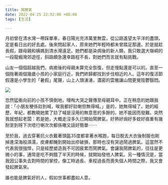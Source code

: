 ```yaml
---
title: 鬧脾氣
date: 2022-04-25 22:52:00 +08:00
tags: [生活]

---
```


  
  
月初曾在清水灣一帶踩單車，春日陽光充沛萬里無雲，從公路遙望太平洋的盡頭，定是看日出的好去處。後來問起家人，原來她們年輕時都未曾踏足那邊。於是就趁長假，跟母親和姨媽到清水灣遠足。她們都是染病後的新人類，我只敢選大嶺峒的一段龍蝦灣郊遊徑，斜路頗急還幸路程不長，對她們而言就有點挑戰。

  
山友一個個超越我們，病癒後的母親未算完全恢復，但走慢點還是可以的。直至一個拖著兩個幾歲小孩的小家庭行近，我們終歸都找到步伐相近的人。這年的復活節假還是小學生的「暑假」尾聲，山上人頭湧湧，濃密的雲層讓山間更覺陰鬱翳悶。

  
[![](https://blogger.googleusercontent.com/img/b/R29vZ2xl/AVvXsEgmoPoPh0f6EGHlK41Hmf970sjvAvHMHj6qRsaGWzYOL4qBn0h-pFHI5u4OpfxHAgU_F_sPhJ-Ch2tGMSsxf5sAf3bSe3I2UKL2l7gvt4vmsEbboNCAyJGleQfmNPJqmCkvbmamRJjhLTzghzFergR0QL9ihDLVSB7B-FN9VNlVvEOwoxLIsAfs7x-L/s320/DSC05817.jpg)](https://blogger.googleusercontent.com/img/b/R29vZ2xl/AVvXsEgmoPoPh0f6EGHlK41Hmf970sjvAvHMHj6qRsaGWzYOL4qBn0h-pFHI5u4OpfxHAgU%5FF%5FsPhJ-Ch2tGMSsxf5sAf3bSe3I2UKL2l7gvt4vmsEbboNCAyJGleQfmNPJqmCkvbmamRJjhLTzghzFergR0QL9ihDLVSB7B-FN9VNlVvEOwoxLIsAfs7x-L/s6000/DSC05817.jpg)

  
忽然猛衝向前的小孩不慎倒地，嚎啕大哭之聲傳至母親耳中。正在稍息的她跟我說：「小朋友梗係攰到喊，唉我都好攰喇但無得喊。」是的，她無得喊了。她的經歷、年紀，都教曉她累了攰了喊是沒用的無意思的多餘的，她不能因而發難。突然我就想起老闆：若是她，大概走沒多久已開始鬧脾氣，好熱好焗好多蚊好痕重有幾耐至到呀下次唔行喇次次都係噉又話好簡單⋯⋯

  
至於我，過去穿著抗火衣戴著頭盔35度都拿著水喉跑，每日脫去大衣後制服也剛掉進深海般濕濡，皮膚都醃到開始出疹破損，那時也沒有哭過鬧過脾氣。這當然不代表我很強悍，只是經歷塑造我不可因疲累而鬧脾氣。會讓我鬧脾氣的，往往是更微小的事，通常是吃不夠餓了半天的時候，就開始發他人脾氣。另一種情況是，當我因公事失去對時間的掌控，像工時過長、車程過長而喪失個人時間之際，我又會發起脾氣來。

  
誰也能是脾氣好的人，假如世事都盡如人意。
  
  
